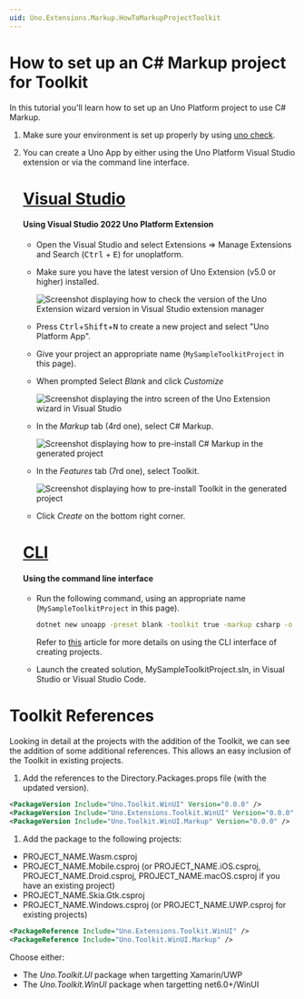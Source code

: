 ```yaml
---
uid: Uno.Extensions.Markup.HowToMarkupProjectToolkit
---
```


# How to set up an C# Markup project for Toolkit

In this tutorial you'll learn how to set up an Uno Platform project to use C# Markup. 

1. Make sure your environment is set up properly by using [uno check](xref:UnoCheck.UsingUnoCheck).
1. You can create a Uno App by either using the Uno Platform Visual Studio extension or via the command line interface.

    # [**Visual Studio**](#tab/vs)

    #### Using Visual Studio 2022 Uno Platform Extension

	- Open the Visual Studio and select Extensions => Manage Extensions and Search (<kbd>Ctrl</kbd> + <kbd>E</kbd>) for unoplatform.

    - Make sure you have the latest version of Uno Extension (v5.0 or higher) installed.

        ![Screenshot displaying how to check the version of the Uno Extension wizard version in Visual Studio extension manager](../Assets/MarkupProject-VsixVersion.jpg)

    - Press <kbd>Ctrl</kbd>+<kbd>Shift</kbd>+<kbd>N</kbd> to create a new project and select "Uno Platform App".

    - Give your project an appropriate name (`MySampleToolkitProject` in this page).

    - When prompted Select *Blank* and click *Customize*

        ![Screenshot displaying the intro screen of the Uno Extension wizard in Visual Studio](../Assets/MarkupProject-StartupType.jpg)

    - In the *Markup* tab (4rd one), select C# Markup.

        ![Screenshot displaying how to pre-install C# Markup in the generated project](../Assets/MarkupProject-VsixMarkup.jpg)

    - In the *Features* tab (7rd one), select Toolkit.

        ![Screenshot displaying how to pre-install Toolkit in the generated project](../Assets/MarkupProject-VsixMarkupToolkit.jpg)

    - Click *Create* on the bottom right corner.    
    
    # [**CLI**](#tab/cli)
    
    #### Using the command line interface
    
    - Run the following command, using an appropriate name (`MySampleToolkitProject` in this page).
    
        ```cmd
        dotnet new unoapp -preset blank -toolkit true -markup csharp -o MySampleToolkitProject
        ```
      
        Refer to [this](https://platform.uno/docs/articles/get-started-dotnet-new.html) article for more details
        on using the CLI interface of creating projects.

    - Launch the created solution, MySampleToolkitProject.sln, in  Visual Studio or Visual Studio Code.

# Toolkit References

Looking in detail at the projects with the addition of the Toolkit, we can see the addition of some additional references.
This allows an easy inclusion of the Toolkit in existing projects.

1. Add the references to the Directory.Packages.props file (with the updated version).

```xml
<PackageVersion Include="Uno.Toolkit.WinUI" Version="0.0.0" />
<PackageVersion Include="Uno.Extensions.Toolkit.WinUI" Version="0.0.0" />
<PackageVersion Include="Uno.Toolkit.WinUI.Markup" Version="0.0.0" />
```

1. Add the package to the following projects:

* PROJECT_NAME.Wasm.csproj
* PROJECT_NAME.Mobile.csproj (or PROJECT_NAME.iOS.csproj, PROJECT_NAME.Droid.csproj, PROJECT_NAME.macOS.csproj if you have an existing project)
* PROJECT_NAME.Skia.Gtk.csproj
* PROJECT_NAME.Windows.csproj (or PROJECT_NAME.UWP.csproj for existing projects)

```xml
<PackageReference Include="Uno.Extensions.Toolkit.WinUI" />
<PackageReference Include="Uno.Toolkit.WinUI.Markup" />
```

Choose either:

- The *Uno.Toolkit.UI* package when targetting Xamarin/UWP
- The *Uno.Toolkit.WinUI* package when targetting net6.0+/WinUI

